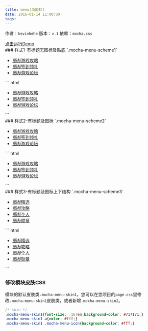 ```yaml
---
title: menu(功能栏)
date: 2016-01-14 11:00:00
tags:
---
```

作者：`kevinhehe`
版本：`v.1`
依赖：`mocha.css`
<div class="demo-qrcode"><a id="QRcode" href="http://tgideas.github.io/mocha/demo/menu/demo.html" target="_blank">点击运行Demo</a></div>
### 样式1-有标题无图标及贴底 `.mocha-menu-scheme1`
<div class="demo-preview"><div class="box-w320 box-h520"><div class="mocha-menu mocha-menu-scheme1 mocha-menu-skin1"><ul><li><a href="javascript:;" title="游戏攻略"><i class="mocha-menu-icon style1">图标</i>游戏攻略</a></li><li><a href="javascript:;" title="签到领礼"><i class="mocha-menu-icon">图标</i>签到领礼</a></li><li><a href="javascript:;" title="游戏论坛"><i class="mocha-menu-icon">图标</i>游戏论坛</a></li></ul></div></div>
``` html
<div class="mocha-menu mocha-menu-scheme1 mocha-menu-skin1">
    <ul>
        <li>
            <a href="javascript:;" title="游戏攻略"><i class="mocha-menu-icon style1">图标</i>游戏攻略</a>
        </li>
        <li>
            <a href="javascript:;" title="签到领礼"><i class="mocha-menu-icon">图标</i>签到领礼</a>
        </li>
        <li>
            <a href="javascript:;" title="游戏论坛"><i class="mocha-menu-icon">图标</i>游戏论坛</a>
        </li>
    </ul>
</div>
```
</div>
### 样式2-有标题及图标 `.mocha-menu-scheme2`
<div class="demo-preview"><div class="box-w320 box-h520"><div class="mocha-menu mocha-menu-scheme2 mocha-menu-skin1"><ul><li><a href="javascript:;" title="游戏攻略"><i class="mocha-menu-icon style1">图标</i>游戏攻略</a></li><li><a href="javascript:;" title="签到领礼"><i class="mocha-menu-icon">图标</i>签到领礼</a></li><li><a href="javascript:;" title="游戏论坛"><i class="mocha-menu-icon">图标</i>游戏论坛</a></li></ul></div></div>
``` html
<div class="mocha-menu mocha-menu-scheme2 mocha-menu-skin1">
    <ul>
        <li>
            <a href="javascript:;" title="游戏攻略"><i class="mocha-menu-icon style1">图标</i>游戏攻略</a>
        </li>
        <li>
            <a href="javascript:;" title="签到领礼"><i class="mocha-menu-icon">图标</i>签到领礼</a>
        </li>
        <li>
            <a href="javascript:;" title="游戏论坛"><i class="mocha-menu-icon">图标</i>游戏论坛</a>
        </li>
    </ul>
</div>
```
</div>
### 样式3-有标题及图标上下结构 `.mocha-menu-scheme3`
<div class="demo-preview"><div class="box-w320 box-h520"><div class="mocha-menu mocha-menu-scheme3 mocha-menu-skin1"><ul><li><a href="javascript:;" title="精选"><i class="mocha-menu-icon style1">图标</i>精选</a></li><li><a href="javascript:;" title="攻略"><i class="mocha-menu-icon">图标</i>攻略</a></li><li><a href="javascript:;" title="个人"><i class="mocha-menu-icon">图标</i>个人</a></li><li><a href="javascript:;" title="勋章"><i class="mocha-menu-icon">图标</i>勋章</a></li></ul></div> </div>
``` html
<div class="mocha-menu mocha-menu-scheme3 mocha-menu-skin1">
    <ul>
        <li>
            <a href="javascript:;" title="精选"><i class="mocha-menu-icon style1">图标</i>精选</a>
        </li>
        <li>
            <a href="javascript:;" title="攻略"><i class="mocha-menu-icon">图标</i>攻略</a>
        </li>
        <li>
            <a href="javascript:;" title="个人"><i class="mocha-menu-icon">图标</i>个人</a>
        </li>
        <li>
            <a href="javascript:;" title="勋章"><i class="mocha-menu-icon">图标</i>勋章</a>
        </li>
    </ul>
</div> 
```

### 修改模块皮肤CSS 
模块的默认皮肤类`.mocha-menu-skin1`，您可以在您项目的`page.css`里修改`.mocha-menu-skin1`皮肤类，或者新增`.mocha-menu-skin2`。
``` css
/* skin */
.mocha-menu-skin1{font-size: .16rem;background-color: #717171;}
.mocha-menu-skin1 a{color: #fff;}
.mocha-menu-skin1 .mocha-menu-icon{background-color: #fff;}
```